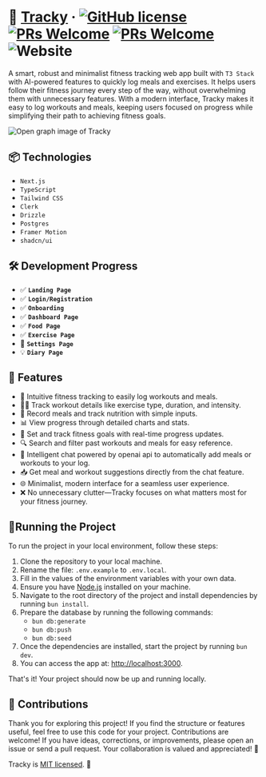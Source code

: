 # 🥗 [Tracky](/) &middot; [![GitHub license](https://img.shields.io/badge/license-MIT-004DFF.svg)](https://github.com/fraineralex/tracky/blob/main/LICENSE) [![PRs Welcome](https://img.shields.io/badge/PRs-welcome-green.svg)](https://legacy.reactjs.org/docs/how-to-contribute.html#your-first-pull-request) [![PRs Welcome](https://img.shields.io/badge/state-development-FF0065.svg)](https://legacy.reactjs.org/docs/how-to-contribute.html#your-first-pull-request) ![Website](https://img.shields.io/website-running-stopped-7B2EFF-red/https/tracky.fraineralex.dev.svg)

A smart, robust and minimalist fitness tracking web app built with `T3 Stack` with AI-powered features to quickly log meals and exercises. It helps users follow their fitness journey every step of the way, without overwhelming them with unnecessary features. With a modern interface, Tracky makes it easy to log workouts and meals, keeping users focused on progress while simplifying their path to achieving fitness goals.

![Open graph image of Tracky](/public/gh.webp)

## 📦 Technologies

- `Next.js`
- `TypeScript`
- `Tailwind CSS`
- `Clerk`
- `Drizzle`
- `Postgres`
- `Framer Motion`
- `shadcn/ui`

## 🛠️ Development Progress

- ✅ **`Landing Page`**
- ✅ **`Login/Registration`**
- ✅ **`Onboarding`**
- ✅ **`Dashboard Page`**
- ✅ **`Food Page`**
- ✅ **`Exercise Page`**
- 🚧 **`Settings Page`**
- 💡 **`Diary Page`**

## 🚀 Features

- 🧭 Intuitive fitness tracking to easily log workouts and meals.
- 🏋️‍♂️ Track workout details like exercise type, duration, and intensity.
- 🍎 Record meals and track nutrition with simple inputs.
- 📊 View progress through detailed charts and stats.
- 🥇 Set and track fitness goals with real-time progress updates.
- 🔍 Search and filter past workouts and meals for easy reference.
- 🧠 Intelligent chat powered by openai api to automatically add meals or workouts to your log.
- 📥 Get meal and workout suggestions directly from the chat feature.
- 🌐 Minimalist, modern interface for a seamless user experience.
- ❌ No unnecessary clutter—Tracky focuses on what matters most for your fitness journey.

## 🚦Running the Project

To run the project in your local environment, follow these steps:

1. Clone the repository to your local machine.
2. Rename the file: `.env.example` to `.env.local`.
3. Fill in the values of the environment variables with your own data.
4. Ensure you have [Node.js](https://nodejs.org/) installed on your machine.
5. Navigate to the root directory of the project and install dependencies by running `bun install`.
6. Prepare the database by running the following commands:
   - `bun db:generate`
   - `bun db:push`
   - `bun db:seed`
7. Once the dependencies are installed, start the project by running `bun dev`.
8. You can access the app at: [http://localhost:3000](http://localhost:3000).

That's it! Your project should now be up and running locally.

## 🌟 Contributions

Thank you for exploring this project! If you find the structure or features useful, feel free to use this code for your project. Contributions are welcome! If you have ideas, corrections, or improvements, please open an issue or send a pull request. Your collaboration is valued and appreciated! 🚀

Tracky is [MIT licensed](/LICENSE). 💚
